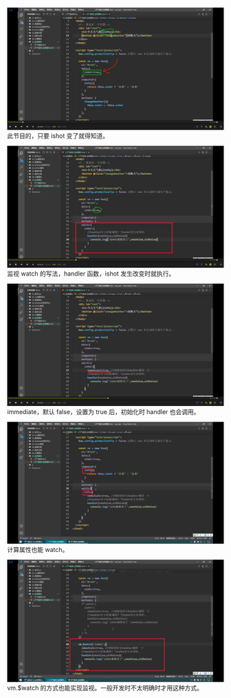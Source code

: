 ![](./img/2022-01-23-21-49-55.png)  
此节目的，只要 ishot 变了就得知道。

![](./img/2022-01-23-21-51-59.png)  
监视 watch 的写法，handler 函数，ishot 发生改变时就执行。

![](./img/2022-01-23-21-53-44.png)  
immediate，默认 false，设置为 true 后，初始化时 handler 也会调用。

![](./img/2022-01-23-21-55-19.png)  
计算属性也能 watch。

![](./img/2022-01-23-21-56-31.png)  
vm.$watch 的方式也能实现监视。一般开发时不太明确时才用这种方式。
